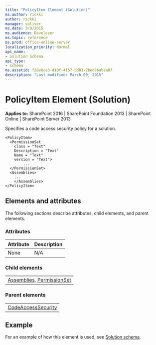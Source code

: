 ```yaml
---
title: "PolicyItem Element (Solution)"
ms.author: rickki
author: rickki
manager: soliver
ms.date: 3/9/2015
ms.audience: Developer
ms.topic: reference
ms.prod: office-online-server
localization_priority: Normal
api_name:
- Solution Schema
api_type:
- schema
ms.assetid: f28e6ce3-d10f-4157-bd01-2bed86ab8a87
description: "Last modified: March 09, 2015"
---
```


# PolicyItem Element (Solution)

 
  
 **Applies to:** SharePoint 2016 | SharePoint Foundation 2013 | SharePoint Online | SharePoint Server 2013
  
Specifies a code access security policy for a solution.
  
```
<PolicyItem>
  <PermissionSet
    class = "Text"
    Description = "Text"
    Name = "Text"
    version = "Text">
        ...
  </PermissionSet>
  <Assemblies>
    ...
    </Assemblies>
</PolicyItem>
```

## Elements and attributes

The following sections describe attributes, child elements, and parent elements.

### Attributes

|**Attribute**|**Description**|
|:-----|:-----|
|None  <br/> |N/A  <br/> |
   
### Child elements

||
|:-----|
|[Assemblies](assemblies-element-solutioncodeaccesssecurity.md), [PermissionSet](permissionset-element-solution.md)|
   
### Parent elements

||
|:-----|
|[CodeAccessSecurity](codeaccesssecurity-element-solution.md)|
   
## Example

For an example of how this element is used, see [Solution schema](solution-schema.md).
  


